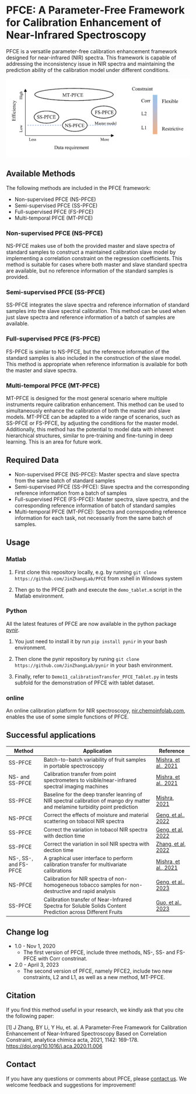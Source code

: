 # PFCE: A Parameter-Free Framework for Calibration Enhancement of Near-Infrared Spectroscopy

PFCE is a versatile parameter-free calibration enhancement framework designed for near-infrared (NIR) spectra. This framework is capable of addressing the inconsistency issue in NIR spectra and maintaining the prediction ability of the calibration model under different conditions. 



![TOC.PNG](TOC.PNG "TOC")


## Available Methods

The following methods are included in the PFCE framework:

- Non-supervised PFCE (NS-PFCE)
- Semi-supervised PFCE (SS-PFCE)
- Full-supervised PFCE (FS-PFCE)
- Multi-temporal PFCE (MT-PFCE)

### Non-supervised PFCE (NS-PFCE)

NS-PFCE makes use of both the provided master and slave spectra of standard samples to construct a maintained calibration slave model by implementing a correlation constraint on the regression coefficients. This method is suitable for cases where both master and slave standard spectra are available, but no reference information of the standard samples is provided.

### Semi-supervised PFCE (SS-PFCE)

SS-PFCE integrates the slave spectra and reference information of standard samples into the slave spectral calibration. This method can be used when just slave spectra and reference information of a batch of samples are available. 

### Full-supervised PFCE (FS-PFCE)

FS-PFCE is similar to NS-PFCE, but the reference information of the standard samples is also included in the construction of the slave model. This method is appropriate when reference information is available for both the master and slave spectra.

### Multi-temporal PFCE (MT-PFCE)

MT-PFCE is designed for the most general scenario where multiple instruments require calibration enhancement. This method can be used to simultaneously enhance the calibration of both the master and slave models. MT-PFCE can be adapted to a wide range of scenarios, such as SS-PFCE or FS-PFCE, by adjusting the conditions for the master model. Additionally, this method has the potential to model data with inherent hierarchical structures, similar to pre-training and fine-tuning in deep learning. This is an area for future work.



## Required Data

- Non-supervised PFCE (NS-PFCE): Master spectra and slave spectra from the same batch of standard samples
- Semi-supervised PFCE (SS-PFCE): Slave spectra and the corresponding reference information from a batch of samples
- Full-supervised PFCE (FS-PFCE): Master spectra, slave spectra, and the corresponding reference information of batch of standard samples
- Multi-temporal PFCE (MT-PFCE):  Spectra and corresponding reference information for each task, not necessarily from the same batch of samples.

## Usage

### Matlab

1. First clone this repository locally, e.g. by running `git clone https://github.com/JinZhangLab/PFCE` from xshell in Windows system

2. Then go to the PFCE path and execute the `demo_tablet.m` script in the Matlab environment.

### Python

All the latest features of PFCE are now available in the python package [pynir](https://pypi.org/project/pynir/). 

1. You just need to install it by run `pip install pynir` in your bash environment.

2. Then clone the pynir repository by runing `git clone https://github.com/JinZhangLab/pynir` in your bash environment. 

3. Finally, refer to `Demo11_calibrationTransfer_PFCE_Tablet.py` in tests subfold for the demonstration of PFCE with tablet dataset.

### online

An online calibration platform for NIR spectroscopy, [nir.chemoinfolab.com](https://nir.chemoinfolab.com), enables the use of some simple functions of PFCE.



## Successful applications

| Method                | Application                                                                                                                     | Reference                                                                                                                          |
| --------------------- | ------------------------------------------------------------------------------------------------------------------------------- | ---------------------------------------------------------------------------------------------------------------------------------- |
| SS-PFCE               | Batch-to-batch variability of fruit samples in portable spectroscopy                                                            | [Mishra, et al., 2021](https://www.sciencedirect.com/science/article/pii/S0003267021005973)                                        |
| NS- and SS-PFCE       | Calibration transfer from point spectrometers to visible/near-infrared spectral imaging machines                                | [Mishra, et al., 2021](https://www.sciencedirect.com/science/article/pii/S0003267021009806)                                        |
| SS-PFCE               | Baseline for the deep transfer leanring of NIR spectral calibration of mango dry matter and melamine turbidity point prediction | [Mishra, 2021](https://www.sciencedirect.com/science/article/pii/S0169743921000514)                                                |
| NS-PFCE               | Correct the effects of moisture and material scattering on tobacol NIR spectra                                                  | [Geng, et al., 2022](https://www.sciencedirect.com/science/article/abs/pii/S0026265X22006257)                                      |
| SS-PFCE               | Correct the variation in tobacol NIR spectra with dection time                                                                  | [Geng, et al, 2022](http://www.fxcsxb.com/fxcsxb/ch/reader/create_pdf.aspx?file_no=20220714&flag=1&journal_id=fxcsxb&year_id=2022) |
| SS-PFCE               | Correct the variation in soil NIR spectra with dection time                                                                     | [Zhang, et al, 2022](http://www.analchem.cn/article/doi/10.19756/j.issn.0253-3820.211236)                                          |
| NS-, SS-, and FS-PFCE | A graphical user interface to perform calibration transfer for multivariate calibrations                                        | [Mishra, et al., 2021](https://www.sciencedirect.com/science/article/pii/S0169743921001064)                                        |
| NS-PFCE               | Calibration for NIR spectra of non-homogeneous tobacco samples for non-destructive and rapid analysis                           | [Geng, et al., 2023](https://doi.org/10.1039/D2AY01805E)                                                                           |
| SS-PFCE | Calibration transfer of Near-Infrared Spectra for Soluble Solids Content Prediction across Different Fruits |  [Guo, et al., 2023](https://www.mdpi.com/2076-3417/13/9/5417)|

## Change log

- 1.0 - Nov 1, 2020
  - The first version of PFCE, include three methods, NS-, SS- and FS-PFCE with Corr constrinat.
- 2.0 - April 3, 2023
  - The second version of PFCE, namely PFCE2, include two new constraints, L2 and L1, as well as a new method, MT-PFCE.

## Citation

If you find this method useful in your research, we kindly ask that you cite the following paper:

[1] J Zhang, BY Li, Y Hu, et. al. A Parameter-Free Framework for Calibration Enhancement of Near-Infrared Spectroscopy Based on Correlation Constraint, analytica chimica acta, 2021, 1142: 169-178. https://doi.org/10.1016/j.aca.2020.11.006

## Contact

If you have any questions or comments about PFCE, please [contact us](mailto:zhangjin@mail.nankai.edu.cn). We welcome feedback and suggestions for improvement!
